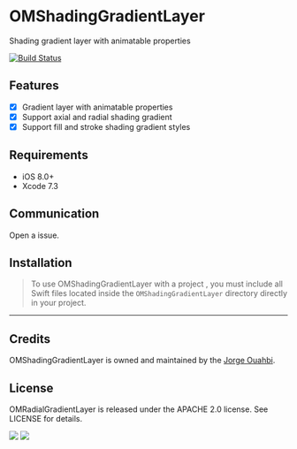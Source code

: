 # OMShadingGradientLayer

Shading gradient layer with animatable properties

[![Build Status](https://travis-ci.org/jaouahbi/OMShadingGradientLayer.svg?branch=master)](https://travis-ci.org/jaouahbi/OMShadingGradientLayer)

## Features

- [x] Gradient layer with animatable properties
- [x] Support axial and radial shading gradient
- [x] Support fill and stroke shading gradient styles

## Requirements

- iOS 8.0+
- Xcode 7.3

## Communication

Open a issue.

## Installation

> To use OMShadingGradientLayer with a project , you must include all Swift files located inside the `OMShadingGradientLayer` directory directly in your project.

* * *

## Credits

OMShadingGradientLayer is owned and maintained by the [Jorge Ouahbi](https://twitter.com/j0rge0m).

## License

OMRadialGradientLayer is released under the APACHE 2.0 license. See LICENSE for details.

![](https://github.com/jaouahbi/OMShadingGradientLayer/blob/master/ScreenShot/ScreenShot_1.png)
![](https://github.com/jaouahbi/OMShadingGradientLayer/blob/master/ScreenShot/ScreenShot_2.png)
